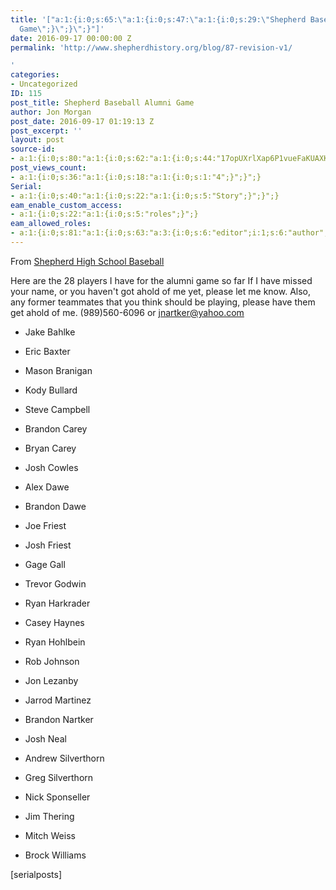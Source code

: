 ```yaml
---
title: '["a:1:{i:0;s:65:\"a:1:{i:0;s:47:\"a:1:{i:0;s:29:\"Shepherd Baseball Alumni
  Game\";}\";}\";}"]'
date: 2016-09-17 00:00:00 Z
permalink: 'http://www.shepherdhistory.org/blog/87-revision-v1/

'
categories:
- Uncategorized
ID: 115
post_title: Shepherd Baseball Alumni Game
author: Jon Morgan
post_date: 2016-09-17 01:19:13 Z
post_excerpt: ''
layout: post
source-id:
- a:1:{i:0;s:80:"a:1:{i:0;s:62:"a:1:{i:0;s:44:"17opUXrlXap6P1vueFaKUAXKGTlm4beK8SR8Q8h2puQk";}";}";}
post_views_count:
- a:1:{i:0;s:36:"a:1:{i:0;s:18:"a:1:{i:0;s:1:"4";}";}";}
Serial:
- a:1:{i:0;s:40:"a:1:{i:0;s:22:"a:1:{i:0;s:5:"Story";}";}";}
eam_enable_custom_access:
- a:1:{i:0;s:22:"a:1:{i:0;s:5:"roles";}";}
eam_allowed_roles:
- a:1:{i:0;s:81:"a:1:{i:0;s:63:"a:3:{i:0;s:6:"editor";i:1;s:6:"author";i:2;s:11:"contributor";}";}";}
---
```


From <a href="https://www.facebook.com/Shepherd-High-School-Baseball-1407389539494174/?fref=nf">Shepherd High School Baseball</a>

Here are the 28 players I have for the alumni game so far If I have missed your name, or you haven't got ahold of me yet, please let me know. Also, any former teammates that you think should be playing, please have them get ahold of me. (989)560-6096 or <a href="mailto:jnartker@yahoo.com">jnartker@yahoo.com</a>

<ul>
<li>Jake Bahlke</p></li>
<li><p>Eric Baxter</p></li>
<li><p>Mason Branigan</p></li>
<li><p>Kody Bullard</p></li>
<li><p>Steve Campbell</p></li>
<li><p>Brandon Carey</p></li>
<li><p>Bryan Carey</p></li>
<li><p>Josh Cowles</p></li>
<li><p>Alex Dawe</p></li>
<li><p>Brandon Dawe</p></li>
<li><p>Joe Friest</p></li>
<li><p>Josh Friest</p></li>
<li><p>Gage Gall</p></li>
<li><p>Trevor Godwin</p></li>
<li><p>Ryan Harkrader</p></li>
<li><p>Casey Haynes</p></li>
<li><p>Ryan Hohlbein</p></li>
<li><p>Rob Johnson</p></li>
<li><p>Jon Lezanby</p></li>
<li><p>Jarrod Martinez</p></li>
<li><p>Brandon Nartker</p></li>
<li><p>Josh Neal</p></li>
<li><p>Andrew Silverthorn</p></li>
<li><p>Greg Silverthorn</p></li>
<li><p>Nick Sponseller</p></li>
<li><p>Jim Thering</p></li>
<li><p>Mitch Weiss</p></li>
<li><p>Brock Williams</p></li>
</ul>

<p>[serialposts]